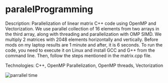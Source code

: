 # paralelProgramming
Description: Parallelization of linear matrix C++ code using OpenMP and Vectorization. We use parallel collection of 16 elements from two arrays in the third array, along with threading and parallelization with OMP SIMD. We multiply 2 matrices with 2048 elements horizontally and vertically. Before mods on my laptop results are 1 minute and after, it is 6 seconds. To run the code, you need to execute it on Linux and install GCC and G++ from the command line. Then, follow the steps mentioned in the matrix.cpp file.

Technologies: C++, OpenMP Parallelization, OpenMP threads, Vectorization

![parrallel time](https://github.com/EvgeniyKrastev/paralelProgramming/assets/65820929/822d63eb-3c5a-4846-b318-861035adb267)

